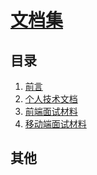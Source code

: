 # [文档集]()

## 目录

1. [前言](#README)
2. [个人技术文档](#docs/intro)
3. [前端面试材料](#docs/interview_fe)
4. [移动端面试材料](#docs/interview_mobile) 

<!-- 1. [前言](#README)
1. [ECMAScript 6简介](#docs/intro)
1. [let 和 const 命令](#docs/let)
1. [变量的解构赋值](#docs/destructuring)
1. [字符串的扩展](#docs/string)
1. [正则的扩展](#docs/regex)
1. [数值的扩展](#docs/number)
1. [函数的扩展](#docs/function)
1. [数组的扩展](#docs/array)
1. [对象的扩展](#docs/object)
1. [Symbol](#docs/symbol)
1. [Set 和 Map 数据结构](#docs/set-map)
1. [Proxy](#docs/proxy)
1. [Reflect](#docs/reflect)
1. [Promise 对象](#docs/promise)
1. [Iterator 和 for...of 循环](#docs/iterator)
1. [Generator 函数的语法](#docs/generator)
1. [Generator 函数的异步应用](#docs/generator-async)
1. [async 函数](#docs/async)
1. [Class 的基本语法](#docs/class)
1. [Class 的继承](#docs/class-extends)
1. [Decorator](#docs/decorator)
1. [Module 的语法](#docs/module)
1. [Module 的加载实现](#docs/module-loader)
1. [编程风格](#docs/style)
1. [读懂规格](#docs/spec)
1. [ArrayBuffer](#docs/arraybuffer)
1. [参考链接](#docs/reference) -->

## 其他
<!-- - [源码](http://github.com/ruanyf/es6tutorial/)
- [修订历史](https://github.com/ruanyf/es6tutorial/commits/gh-pages)
- [反馈意见](https://github.com/ruanyf/es6tutorial/issues) -->
